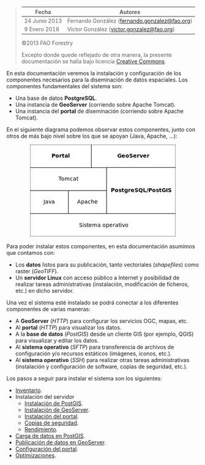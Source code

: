 > | Fecha         | Autores                                         |
> |---------------|-------------------------------------------------|
> | 24 Junio 2013 | Fernando González (<fernando.gonzalez@fao.org>) |
> | 9  Enero 2018 | Víctor González (<victor.gonzalez@fao.org>)  |
>
> ©2013 FAO Forestry
>
> Excepto donde quede reflejado de otra manera, la presente documentación se halla bajo licencia [Creative Commons](http://creativecommons.org/licenses/by-sa/3.0/deed.es).

En esta documentación veremos la instalación y configuración de los componentes necesarios para la diseminación de datos espaciales. Los componentes fundamentales del sistema son:

* Una base de datos **PostgreSQL**.
* Una instancia de **GeoServer** (corriendo sobre Apache Tomcat).
* Una instancia del **portal** de diseminación (corriendo sobre Apache Tomcat).

En el siguiente diagrama podemos observar estos componentes, junto con otros de más bajo nivel sobre los que se apoyan (Java, Apache, ...):

<p align="center"><img src="images/architecture-stack.png"></p>

Para poder instalar estos componentes, en esta documentación asumimos que contamos con:

* Los **datos** listos para su publicación, tanto vectoriales (*shapefiles*) como raster (*GeoTIFF*).
* Un **servidor Linux** con acceso público a Internet y posibilidad de realizar tareas administrativas (instalación, modificación de ficheros, etc.) en dicho servidor.

Una vez el sistema esté instalado se podrá conectar a los diferentes componentes de varias maneras:

- A **GeoServer** (*HTTP*) para configurar los servicios OGC, mapas, etc.
- Al **portal** (*HTTP*) para visualizar los datos.
- A la **base de datos** (*PostGIS*) desde un cliente GIS (por ejemplo, QGIS) para visualizar y editar los datos.
- Al **sistema operativo** (*SFTP*) para transferencia de archivos de configuración y/o recursos estáticos (imágenes, iconos, etc.).
- Al **sistema operativo** (*SSH*) para realizar otras tareas administrativas (instalación y configuración de software, copias de seguridad, etc.).

Los pasos a seguir para instalar el sistema son los siguientes:

* [Inventario](inventory.md).
* Instalación del servidor
	* [Instalación de PostGIS](install/postgis.md).
	* [Instalación de GeoServer](install/geoserver.md).
	* [Instalación del portal](install/portal.md).
	* [Copias de seguridad](install/backups.md).
	* [Rendimiento](install/performance.md).
* [Carga de datos en PostGIS](postgis.md).
* [Publicación de datos en GeoServer](geoserver.md).
* [Configuración del portal](portal.md).
* [Optimizaciones](optimization.md).
